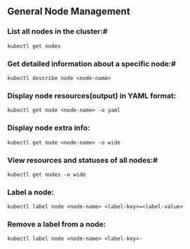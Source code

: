 ## General Node Management
 ### List all nodes in the cluster:#

``` kubectl get nodes ```

### Get detailed information about a specific node:#

``` kubectl describe node <node-name> ```

### Display node resources(output) in YAML format:

``` kubectl get node <node-name> -o yaml ```

### Display node extra info:

``` kubectl get node <node-name> -o wide ```

### View resources and statuses of all nodes:#

``` kubectl get nodes -o wide ```

### Label a node:

``` kubectl label node <node-name> <label-key>=<label-value> ```

### Remove a label from a node:

``` kubectl label node <node-name> <label-key>- ```
